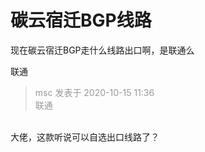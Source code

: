# 碳云宿迁BGP线路


现在碳云宿迁BGP走什么线路出口啊，是联通么

联通

<div class="quote"><blockquote><font color="#999999">msc 发表于 2020-10-15 11:36</font><br />
<font color="#999999">联通</font></blockquote></div><br />
大佬，这款听说可以自选出口线路了？
